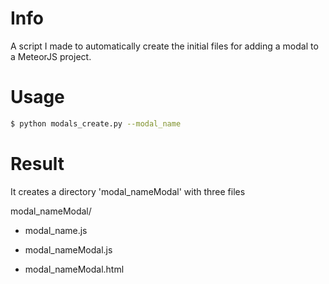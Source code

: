 # Info
A script I made to automatically create the initial files for adding a modal to a MeteorJS project.

# Usage
```sh
$ python modals_create.py --modal_name
```

# Result
It creates a directory 'modal_nameModal' with three files

modal_nameModal/

* modal_name.js
  
* modal_nameModal.js
  
* modal_nameModal.html
